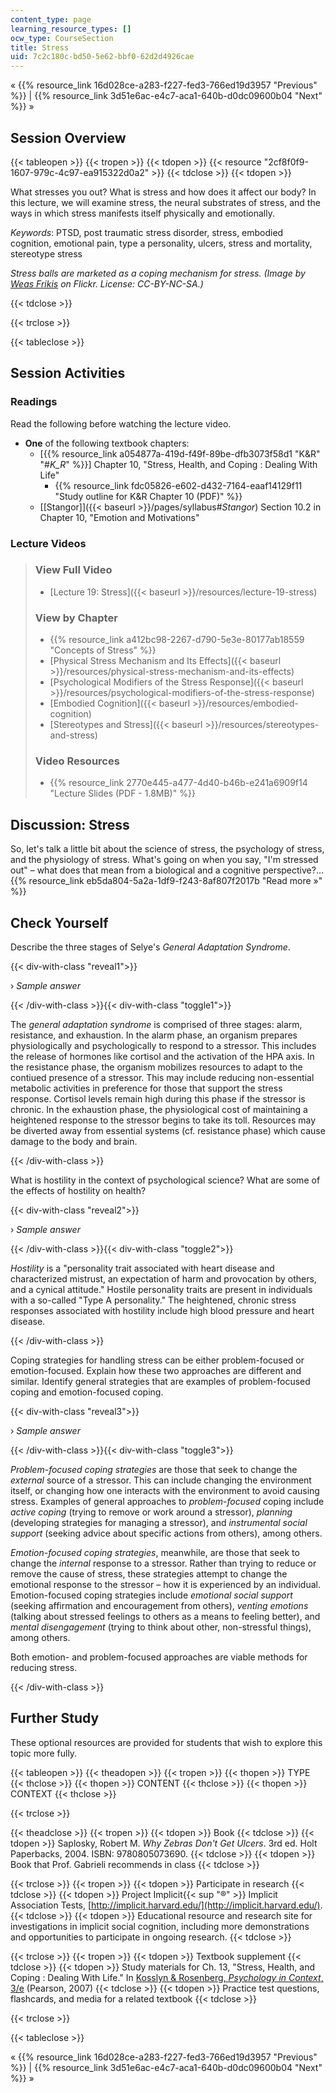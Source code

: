 ```yaml
---
content_type: page
learning_resource_types: []
ocw_type: CourseSection
title: Stress
uid: 7c2c180c-bd50-5e62-bbf0-62d2d4926cae
---
```


« {{% resource_link 16d028ce-a283-f227-fed3-766ed19d3957 "Previous" %}} | {{% resource_link 3d51e6ac-e4c7-aca1-640b-d0dc09600b04 "Next" %}} »

Session Overview
----------------

{{< tableopen >}}
{{< tropen >}}
{{< tdopen >}}
{{< resource "2cf8f0f9-1607-979c-4c97-ea915322d0a2" >}}
{{< tdclose >}}
{{< tdopen >}}


What stresses you out? What is stress and how does it affect our body? In this lecture, we will examine stress, the neural substrates of stress, and the ways in which stress manifests itself physically and emotionally.

_Keywords_: PTSD, post traumatic stress disorder, stress, embodied cognition, emotional pain, type a personality, ulcers, stress and mortality, stereotype stress

_Stress balls are marketed as a coping mechanism for stress. (Image by [Weas Frikis](http://www.flickr.com/photos/weasfrikis/) on Flickr. License: CC-BY-NC-SA.)_


{{< tdclose >}}

{{< trclose >}}

{{< tableclose >}}

Session Activities
------------------

### Readings

Read the following before watching the lecture video.

*   **One** of the following textbook chapters:
    *   \[{{% resource_link a054877a-419d-f49f-89be-dfb3073f58d1 "K&R" "#_K_R_" %}}\] Chapter 10, "Stress, Health, and Coping : Dealing With Life"
        *   {{% resource_link fdc05826-e602-d432-7164-eaaf14129f11 "Study outline for K&R Chapter 10 (PDF)" %}}
    *   [\[Stangor\]]({{< baseurl >}}/pages/syllabus#_Stangor_) Section 10.2 in Chapter 10, "Emotion and Motivations"

### Lecture Videos

> ### View Full Video
> 
> *   [Lecture 19: Stress]({{< baseurl >}}/resources/lecture-19-stress)
> 
> ### View by Chapter
> 
> *   {{% resource_link a412bc98-2267-d790-5e3e-80177ab18559 "Concepts of Stress" %}}
> *   [Physical Stress Mechanism and Its Effects]({{< baseurl >}}/resources/physical-stress-mechanism-and-its-effects)
> *   [Psychological Modifiers of the Stress Response]({{< baseurl >}}/resources/psychological-modifiers-of-the-stress-response)
> *   [Embodied Cognition]({{< baseurl >}}/resources/embodied-cognition)
> *   [Stereotypes and Stress]({{< baseurl >}}/resources/stereotypes-and-stress)
> 
> ### Video Resources
> 
> *   {{% resource_link 2770e445-a477-4d40-b46b-e241a6909f14 "Lecture Slides (PDF - 1.8MB)" %}}

Discussion: Stress
------------------

So, let's talk a little bit about the science of stress, the psychology of stress, and the physiology of stress. What's going on when you say, "I'm stressed out" – what does that mean from a biological and a cognitive perspective?… {{% resource_link eb5da804-5a2a-1df9-f243-8af807f2017b "Read more »" %}}

Check Yourself
--------------

Describe the three stages of Selye's _General Adaptation Syndrome_.

{{< div-with-class "reveal1">}}

› _Sample answer_

{{< /div-with-class >}}{{< div-with-class "toggle1">}}

The _general adaptation syndrome_ is comprised of three stages: alarm, resistance, and exhaustion. In the alarm phase, an organism prepares physiologically and psychologically to respond to a stressor. This includes the release of hormones like cortisol and the activation of the HPA axis. In the resistance phase, the organism mobilizes resources to adapt to the contiued presence of a stressor. This may include reducing non-essential metabolic activities in preference for those that support the stress response. Cortisol levels remain high during this phase if the stressor is chronic. In the exhaustion phase, the physiological cost of maintaining a heightened response to the stressor begins to take its toll. Resources may be diverted away from essential systems (cf. resistance phase) which cause damage to the body and brain.

{{< /div-with-class >}}

What is hostility in the context of psychological science? What are some of the effects of hostility on health?

{{< div-with-class "reveal2">}}

› _Sample answer_

{{< /div-with-class >}}{{< div-with-class "toggle2">}}

_Hostility_ is a "personality trait associated with heart disease and characterized mistrust, an expectation of harm and provocation by others, and a cynical attitude." Hostile personality traits are present in individuals with a so-called "Type A personality." The heightened, chronic stress responses associated with hostility include high blood pressure and heart disease.

{{< /div-with-class >}}

Coping strategies for handling stress can be either problem-focused or emotion-focused. Explain how these two approaches are different and similar. Identify general strategies that are examples of problem-focused coping and emotion-focused coping.

{{< div-with-class "reveal3">}}

› _Sample answer_

{{< /div-with-class >}}{{< div-with-class "toggle3">}}

_Problem-focused coping strategies_ are those that seek to change the _external_ source of a stressor. This can include changing the environment itself, or changing how one interacts with the environment to avoid causing stress. Examples of general approaches to _problem-focused_ coping include _active coping_ (trying to remove or work around a stressor), _planning_ (developing strategies for managing a stressor), and _instrumental social support_ (seeking advice about specific actions from others), among others.

_Emotion-focused coping strategies_, meanwhile, are those that seek to change the _internal_ response to a stressor. Rather than trying to reduce or remove the cause of stress, these strategies attempt to change the emotional response to the stressor – how it is experienced by an individual. Emotion-focused coping strategies include _emotional social support_ (seeking affirmation and encouragement from others), _venting emotions_ (talking about stressed feelings to others as a means to feeling better), and _mental disengagement_ (trying to think about other, non-stressful things), among others.

Both emotion- and problem-focused approaches are viable methods for reducing stress.

{{< /div-with-class >}}

Further Study
-------------

These optional resources are provided for students that wish to explore this topic more fully.

{{< tableopen >}}
{{< theadopen >}}
{{< tropen >}}
{{< thopen >}}
TYPE
{{< thclose >}}
{{< thopen >}}
CONTENT
{{< thclose >}}
{{< thopen >}}
CONTEXT
{{< thclose >}}

{{< trclose >}}

{{< theadclose >}}
{{< tropen >}}
{{< tdopen >}}
Book
{{< tdclose >}}
{{< tdopen >}}
Saplosky, Robert M. _Why Zebras Don't Get Ulcers_. 3rd ed. Holt Paperbacks, 2004. ISBN: 9780805073690.
{{< tdclose >}}
{{< tdopen >}}
Book that Prof. Gabrieli recommends in class
{{< tdclose >}}

{{< trclose >}}
{{< tropen >}}
{{< tdopen >}}
Participate in research
{{< tdclose >}}
{{< tdopen >}}
Project Implicit{{< sup "®" >}} Implicit Association Tests, [http://implicit.harvard.edu/](http://implicit.harvard.edu/).
{{< tdclose >}}
{{< tdopen >}}
Educational resource and research site for investigations in implicit social cognition, including more demonstrations and opportunities to participate in ongoing research.
{{< tdclose >}}

{{< trclose >}}
{{< tropen >}}
{{< tdopen >}}
Textbook supplement
{{< tdclose >}}
{{< tdopen >}}
Study materials for Ch. 13, "Stress, Health, and Coping : Dealing With Life." In [Kosslyn & Rosenberg, _Psychology in Context_, 3/e](http://www.pearsonhighered.com/educator/product/Fundamentals-of-Psychology-in-Context/9780205507573.page) (Pearson, 2007)
{{< tdclose >}}
{{< tdopen >}}
Practice test questions, flashcards, and media for a related textbook
{{< tdclose >}}

{{< trclose >}}

{{< tableclose >}}

« {{% resource_link 16d028ce-a283-f227-fed3-766ed19d3957 "Previous" %}} | {{% resource_link 3d51e6ac-e4c7-aca1-640b-d0dc09600b04 "Next" %}} »